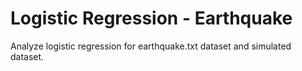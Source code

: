 # Logistic Regression - Earthquake

Analyze logistic regression for earthquake.txt dataset and simulated dataset. 

